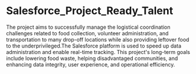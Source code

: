 # Salesforce_Project_Ready_Talent

The project aims to successfully manage the logistical coordination challenges related to food collection, volunteer administration, and transportation to many drop-off locations while also providing leftover food to the underprivileged.The Salesforce platform is used to speed up data administration and enable real-time tracking. This project's long-term goals include lowering food waste, helping disadvantaged communities, and enhancing data integrity, user experience, and operational efficiency.

